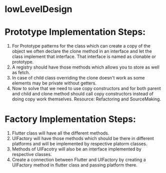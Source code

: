 # lowLevelDesign

# Prototype Implementation Steps: 

1. For Prototype patterns for the class which can create a copy of the object we often declare the clone method in an interface and let the class implement that
   interface. That interface is named as clonable or prototype.
2. A registry should have those methods which allows you to store as well as fetch.
3. In case of child class overriding the clone doesn't work as some elements may be private without getters. 
3. Now to solve that we need to use copy constructors and for both parent and child and clone method should call copy constructors instead of doing copy work
   themselves.
Resource: Refactoring and SourceMaking.

# Factory Implementation Steps: 
1. Flutter class will have all the different methods.
2. UIFactory will have those methods which should be there in different platforms and will be implemented by respective platorm classes.
3. Methods of UIFacotry will also be an interface implemented by respective classes.
4. Create a connection between Flutter and UIFactory by creating a UIFactory method in flutter class and passing platform there.


